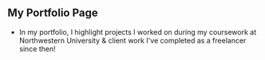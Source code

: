 ## My Portfolio Page

* In my portfolio, I highlight projects I worked on during my coursework at Northwestern University & client work I've completed as a freelancer since then!
